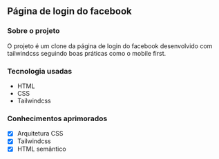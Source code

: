 ## Página de login do facebook

### Sobre o projeto

O projeto é um clone da página de login do facebook desenvolvido com tailwindcss seguindo
boas práticas como o mobile first.

### Tecnologia usadas

- HTML
- CSS
- Tailwindcss

### Conhecimentos aprimorados

- [x] Arquitetura CSS
- [x] Tailwindcss
- [x] HTML semântico
